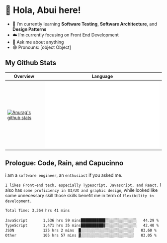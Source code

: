 # 👋 Hola, Abui here!

- 🌱 I’m currently learning **Software Testing**, **Software Architecture**, and **Design Patterns**
- ☁️ I’m currently focusing on Front End Development
- 💬 Ask me about anything
- 😄 Pronouns: [object Object]

## My Github Stats

| Overview | Language |
| --- | --- |
|[![Anurag's github stats](https://github-readme-stats.vercel.app/api?username=abui-am&count_private=true)](https://github.com/anuraghazra/github-readme-stats)|![Language](https://raw.githubusercontent.com/abui-am/stats/c6455f656dfce7acd3951e5ec5b25d72af0b2ee3/generated/languages.svg)|

## Prologue: Code, Rain, and Capucinno
i am a `software engineer`, an `enthusiast` if you asked me. 

`I likes Front-end tech, especially Typescript, Javascript, and React.` I also has `some proficiency in UI/UX and graphic design`, while looked like some unnecessary skill those skills benefit me in term of `flexibility in development.`


<!--START_SECTION:waka-->

```text
Total Time: 3,364 hrs 41 mins

JavaScript       1,536 hrs 59 mins███████████░░░░░░░░░░░░░░   44.29 %
TypeScript       1,471 hrs 35 mins██████████▓░░░░░░░░░░░░░░   42.40 %
JSON             125 hrs 2 mins  █░░░░░░░░░░░░░░░░░░░░░░░░   03.60 %
Other            105 hrs 57 mins ▓░░░░░░░░░░░░░░░░░░░░░░░░   03.05 %
```

<!--END_SECTION:waka-->

